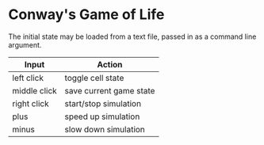 # Conway's Game of Life

The initial state may be loaded from a text file, passed in as a command line argument.

| Input | Action |
| ----- | ------ |
| left click | toggle cell state |
| middle click | save current game state |
| right click | start/stop simulation |
| plus | speed up simulation |
| minus | slow down simulation |
